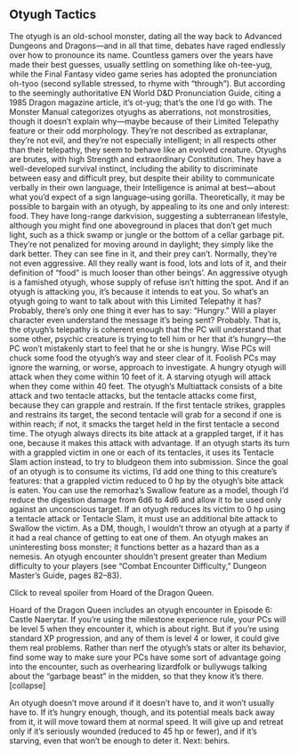 ## Otyugh Tactics

The otyugh is an old-school monster, dating all the way back to Advanced Dungeons and Dragons—and in all that time, debates have raged endlessly over how to pronounce its name. Countless gamers over the years have made their best guesses, usually settling on something like oh-tee-yug, while the Final Fantasy video game series has adopted the pronunciation oh-tyoo (second syllable stressed, to rhyme with “through”). But according to the seemingly authoritative EN World D&D Pronunciation Guide, citing a 1985 Dragon magazine article, it’s ot-yug; that’s the one I’d go with.
The Monster Manual categorizes otyughs as aberrations, not monstrosities, though it doesn’t explain why—maybe because of their Limited Telepathy feature or their odd morphology. They’re not described as extraplanar, they’re not evil, and they’re not especially intelligent; in all respects other than their telepathy, they seem to behave like an evolved creature.
Otyughs are brutes, with high Strength and extraordinary Constitution. They have a well-developed survival instinct, including the ability to discriminate between easy and difficult prey, but despite their ability to communicate verbally in their own language, their Intelligence is animal at best—about what you’d expect of a sign language–using gorilla. Theoretically, it may be possible to bargain with an otyugh, by appealing to its one and only interest: food.
They have long-range darkvision, suggesting a subterranean lifestyle, although you might find one aboveground in places that don’t get much light, such as a thick swamp or jungle or the bottom of a cellar garbage pit. They’re not penalized for moving around in daylight; they simply like the dark better. They can see fine in it, and their prey can’t.
Normally, they’re not even aggressive. All they really want is food, lots and lots of it, and their definition of “food” is much looser than other beings’. An aggressive otyugh is a famished otyugh, whose supply of refuse isn’t hitting the spot. And if an otyugh is attacking you, it’s because it intends to eat you.
So what’s an otyugh going to want to talk about with this Limited Telepathy it has? Probably, there’s only one thing it ever has to say: “Hungry.” Will a player character even understand the message it’s being sent? Probably. That is, the otyugh’s telepathy is coherent enough that the PC will understand that some other, psychic creature is trying to tell him or her that it’s hungry—the PC won’t mistakenly start to feel that he or she is hungry.
Wise PCs will chuck some food the otyugh’s way and steer clear of it. Foolish PCs may ignore the warning, or worse, approach to investigate. A hungry otyugh will attack when they come within 10 feet of it. A starving otyugh will attack when they come within 40 feet.
The otyugh’s Multiattack consists of a bite attack and two tentacle attacks, but the tentacle attacks come first, because they can grapple and restrain. If the first tentacle strikes, grapples and restrains its target, the second tentacle will grab for a second if one is within reach; if not, it smacks the target held in the first tentacle a second time. The otyugh always directs its bite attack at a grappled target, if it has one, because it makes this attack with advantage. If an otyugh starts its turn with a grappled victim in one or each of its tentacles, it uses its Tentacle Slam action instead, to try to bludgeon them into submission.
Since the goal of an otyugh is to consume its victims, I’d add one thing to this creature’s features: that a grappled victim reduced to 0 hp by the otyugh’s bite attack is eaten. You can use the remorhaz’s Swallow feature as a model, though I’d reduce the digestion damage from 6d6 to 4d6 and allow it to be used only against an unconscious target. If an otyugh reduces its victim to 0 hp using a tentacle attack or Tentacle Slam, it must use an additional bite attack to Swallow the victim.
As a DM, though, I wouldn’t throw an otyugh at a party if it had a real chance of getting to eat one of them. An otyugh makes an uninteresting boss monster; it functions better as a hazard than as a nemesis. An otyugh encounter shouldn’t present greater than Medium difficulty to your players (see “Combat Encounter Difficulty,” Dungeon Master’s Guide, pages 82–83).


Click to reveal spoiler from Hoard of the Dragon Queen.


Hoard of the Dragon Queen includes an otyugh encounter in Episode 6: Castle Naerytar. If you’re using the milestone experience rule, your PCs will be level 5 when they encounter it, which is about right. But if you’re using standard XP progression, and any of them is level 4 or lower, it could give them real problems. Rather than nerf the otyugh’s stats or alter its behavior, find some way to make sure your PCs have some sort of advantage going into the encounter, such as overhearing lizardfolk or bullywugs talking about the “garbage beast” in the midden, so that they know it’s there.
[collapse]


An otyugh doesn’t move around if it doesn’t have to, and it won’t usually have to. If it’s hungry enough, though, and its potential meals back away from it, it will move toward them at normal speed. It will give up and retreat only if it’s seriously wounded (reduced to 45 hp or fewer), and if it’s starving, even that won’t be enough to deter it.
Next: behirs.
